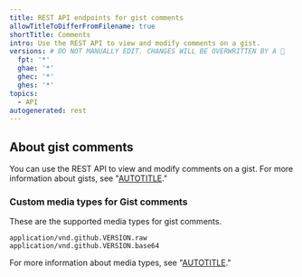 ```yaml
---
title: REST API endpoints for gist comments
allowTitleToDifferFromFilename: true
shortTitle: Comments
intro: Use the REST API to view and modify comments on a gist.
versions: # DO NOT MANUALLY EDIT. CHANGES WILL BE OVERWRITTEN BY A 🤖
  fpt: '*'
  ghae: '*'
  ghec: '*'
  ghes: '*'
topics:
  - API
autogenerated: rest
---
```


## About gist comments

You can use the REST API to view and modify comments on a gist. For more information about gists, see "[AUTOTITLE](/get-started/writing-on-github/editing-and-sharing-content-with-gists)."

### Custom media types for Gist comments

These are the supported media types for gist comments.

    application/vnd.github.VERSION.raw
    application/vnd.github.VERSION.base64

For more information about media types, see "[AUTOTITLE](/rest/overview/media-types)."

<!-- Content after this section is automatically generated -->
